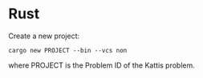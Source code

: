 # Rust

Create a new project:

```
cargo new PROJECT --bin --vcs non
```

where PROJECT is the Problem ID of the Kattis problem.
